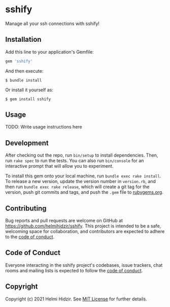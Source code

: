 # sshify

Manage all your ssh connections with sshify!

## Installation

Add this line to your application's Gemfile:

```ruby
gem 'sshify'
```

And then execute:

    $ bundle install

Or install it yourself as:

    $ gem install sshify

## Usage

TODO: Write usage instructions here

## Development

After checking out the repo, run `bin/setup` to install dependencies. Then, run `rake spec` to run the tests. You can also run `bin/console` for an interactive prompt that will allow you to experiment.

To install this gem onto your local machine, run `bundle exec rake install`. To release a new version, update the version number in `version.rb`, and then run `bundle exec rake release`, which will create a git tag for the version, push git commits and tags, and push the `.gem` file to [rubygems.org](https://rubygems.org).

## Contributing

Bug reports and pull requests are welcome on GitHub at https://github.com/helmihidzir/sshify. This project is intended to be a safe, welcoming space for collaboration, and contributors are expected to adhere to the [code of conduct](https://github.com/helmihidzir/sshify/blob/master/CODE_OF_CONDUCT.md).


## Code of Conduct

Everyone interacting in the sshify project's codebases, issue trackers, chat rooms and mailing lists is expected to follow the [code of conduct](https://github.com/helmihidzir/sshify/blob/master/CODE_OF_CONDUCT.md).

## Copyright

Copyright (c) 2021 Helmi Hidzir. See [MIT License](LICENSE.txt) for further details.